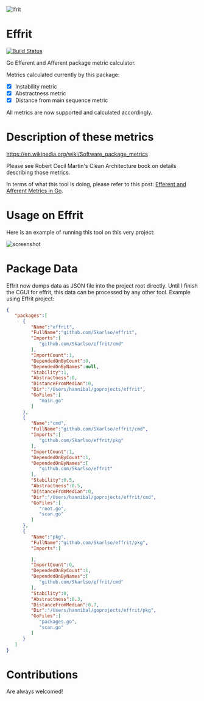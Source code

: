 ![Ifrit](./img/ifrit.png)

# Effrit

[![Build Status](https://travis-ci.org/Skarlso/effrit.svg?branch=master)](https://travis-ci.org/Skarlso/effrit)

Go Efferent and Afferent package metric calculator.

Metrics calculated currently by this package:

- [x] Instability metric
- [x] Abstractness metric
- [x] Distance from main sequence metric

All metrics are now supported and calculated accordingly.

# Description of these metrics

https://en.wikipedia.org/wiki/Software_package_metrics

Please see Robert Cecil Martin's Clean Architecture book on details describing those metrics.

In terms of what this tool is doing, please refer to this post: [Efferent and Afferent Metrics in Go](https://skarlso.github.io/2019/04/21/efferent-and-afferent-metrics-in-go/).

# Usage on Effrit

Here is an example of running this tool on this very project:

![screenshot](./img/effrit_package.png)

# Package Data

Effrit now dumps data as JSON file into the project root directly. Until I finish the CGUI for effrit, this data can be processed by any other tool. Example using Effrit project:

```json
{
   "packages":[
      {
         "Name":"effrit",
         "FullName":"github.com/Skarlso/effrit",
         "Imports":[
            "github.com/Skarlso/effrit/cmd"
         ],
         "ImportCount":1,
         "DependedOnByCount":0,
         "DependedOnByNames":null,
         "Stability":1,
         "Abstractness":0,
         "DistanceFromMedian":0,
         "Dir":"/Users/hannibal/goprojects/effrit",
         "GoFiles":[
            "main.go"
         ]
      },
      {
         "Name":"cmd",
         "FullName":"github.com/Skarlso/effrit/cmd",
         "Imports":[
            "github.com/Skarlso/effrit/pkg"
         ],
         "ImportCount":1,
         "DependedOnByCount":1,
         "DependedOnByNames":[
            "github.com/Skarlso/effrit"
         ],
         "Stability":0.5,
         "Abstractness":0.5,
         "DistanceFromMedian":0,
         "Dir":"/Users/hannibal/goprojects/effrit/cmd",
         "GoFiles":[
            "root.go",
            "scan.go"
         ]
      },
      {
         "Name":"pkg",
         "FullName":"github.com/Skarlso/effrit/pkg",
         "Imports":[

         ],
         "ImportCount":0,
         "DependedOnByCount":1,
         "DependedOnByNames":[
            "github.com/Skarlso/effrit/cmd"
         ],
         "Stability":0,
         "Abstractness":0.3,
         "DistanceFromMedian":0.7,
         "Dir":"/Users/hannibal/goprojects/effrit/pkg",
         "GoFiles":[
            "packages.go",
            "scan.go"
         ]
      }
   ]
}
```

# Contributions

Are always welcomed!

